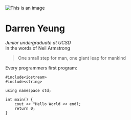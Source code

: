 ![This is an image](https://myoctocat.com/assets/images/base-octocat.svg)
# Darren Yeung
*Junior undergraduate at UCSD*  
In the words of Neil Armstrong  
> One small step for man, one giant leap for mankind

Every programmers first program: 
```
#include<iostream>
#include<string>

using namespace std; 

int main() {
    cout << "Hello World << endl;
    return 0; 
}
```